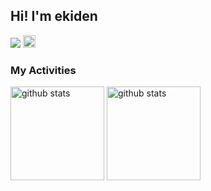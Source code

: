 ## Hi! I'm ekiden

<p align="left">
  <a href="https://github.com/ek1den2"><img src="https://komarev.com/ghpvc/?username=ek1den2" /></a>
  <a href="https://x.com/ek1den2"><img height="20" src="https://img.shields.io/twitter/follow/ek1den2?style=flat&logo=X" /></a> 
</p>

### My Activities

<p align="left">
  <a href="https://github.com/anuraghazra/github-readme-stats"><img alt="github stats" height="150px" src="https://github-readme-stats.vercel.app/api?username=ek1den2&count_private=true&show_icons=true&custom_title=GitHub%20Stats&theme=great-gatsby" /></a>
  <a href="https://github.com/ashutosh00710/github-readme-activity-graph"><img alt="github stats" height="150px" src="https://github-readme-activity-graph.vercel.app/graph?username=ek1den2&bg_color=000000&color=ffa726&line=ffd95b&point=ffa726&custom_title=Contribution&radius=8&height=350&hide_title=true" /></a>
</p>
